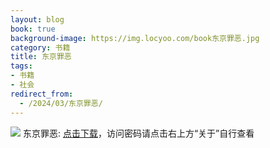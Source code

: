 ```yaml
---
layout: blog
book: true
background-image: https://img.locyoo.com/book东京罪恶.jpg
category: 书籍
title: 东京罪恶
tags:
- 书籍
- 社会
redirect_from:
  - /2024/03/东京罪恶/
---
```

![](https://img.locyoo.com/book东京罪恶.jpg)
东京罪恶: <a name = "ref1" href="https://url18.ctfile.com/f/50983618-1226044822-53de6c?p=3619">点击下载</a>，访问密码请点击右上方“关于”自行查看